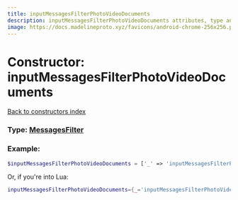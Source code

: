 ```yaml
---
title: inputMessagesFilterPhotoVideoDocuments
description: inputMessagesFilterPhotoVideoDocuments attributes, type and example
image: https://docs.madelineproto.xyz/favicons/android-chrome-256x256.png
---
```

# Constructor: inputMessagesFilterPhotoVideoDocuments  
[Back to constructors index](index.md)






### Type: [MessagesFilter](../types/MessagesFilter.md)


### Example:

```php
$inputMessagesFilterPhotoVideoDocuments = ['_' => 'inputMessagesFilterPhotoVideoDocuments'];
```  


Or, if you're into Lua:

```lua
inputMessagesFilterPhotoVideoDocuments={_='inputMessagesFilterPhotoVideoDocuments'}

```


